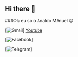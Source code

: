 ## Hi there 👋

###Ola eu so o Analdo MAnuel 😊

[![Gmail](https://img.shields.io/badge/Gmail-D14836?style=for-the-badge&logo=gmail&logoColor=white)] [Youtube](https://img.shields.io/badge/YouTube-FF0000?style=for-the-badge&logo=youtube&logoColor=white)


[![Facebook](https://img.shields.io/badge/Facebook-1877F2?style=for-the-badge&logo=facebook&logoColor=white)]


[![Telegram]([https://img.shields.io/badge/Facebook-1877F2?style=for-the-badge&logo=facebook&logoColor=white](https://img.shields.io/badge/Telegram-2CA5E0?style=for-the-badge&logo=telegram&logoColor=white))]
